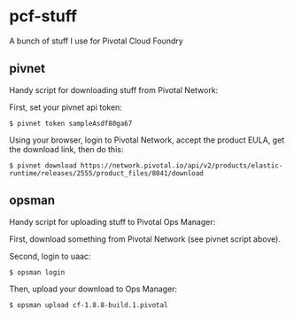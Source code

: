 # pcf-stuff

A bunch of stuff I use for Pivotal Cloud Foundry

## pivnet

Handy script for downloading stuff from Pivotal Network:

First, set your pivnet api token:
```
$ pivnet token sampleAsdf80ga67
```

Using your browser, login to Pivotal Network, accept the product EULA, get the download link, then do this:
```
$ pivnet download https://network.pivotal.io/api/v2/products/elastic-runtime/releases/2555/product_files/8041/download
```

## opsman

Handy script for uploading stuff to Pivotal Ops Manager:

First, download something from Pivotal Network (see pivnet script above).

Second, login to uaac:
```
$ opsman login
```

Then, upload your download to Ops Manager:
```
$ opsman upload cf-1.8.8-build.1.pivotal
```

